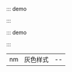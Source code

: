::: demo

<template>
  <lay-block>引用区域的文字</lay-block>
</template>

<script>
import { ref } from 'vue'

export default {
  setup() {

    return {
    }
  }
}
</script>

:::

::: demo

<template>
  <lay-block nm>引用区域的文字</lay-block>
</template>

<script>
import { ref } from 'vue'

export default {
  setup() {

    return {
    }
  }
}
</script>

:::

<lay-field title="Block attributes" style="margin-top:40px"/>

|       |        |                |
| ----- | ------ | -------------- |
| nm | 灰色样式 | -- |